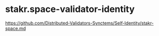 # stakr.space-validator-identity

https://github.com/Distributed-Validators-Synctems/Self-Identity/stakr-space.md
